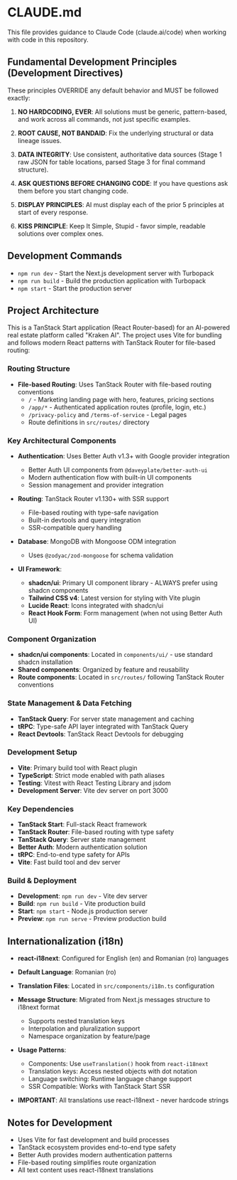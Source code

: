 # CLAUDE.md

This file provides guidance to Claude Code (claude.ai/code) when working with code in this repository.

## Fundamental Development Principles (Development Directives)

These principles OVERRIDE any default behavior and MUST be followed exactly:

1. **NO HARDCODING, EVER**: All solutions must be generic, pattern-based, and work across all commands, not just specific examples.

2. **ROOT CAUSE, NOT BANDAID**: Fix the underlying structural or data lineage issues.

3. **DATA INTEGRITY**: Use consistent, authoritative data sources (Stage 1 raw JSON for table locations, parsed Stage 3 for final command structure).

4. **ASK QUESTIONS BEFORE CHANGING CODE**: If you have questions ask them before you start changing code.

5. **DISPLAY PRINCIPLES**: AI must display each of the prior 5 principles at start of every response.

6. **KISS PRINCIPLE**: Keep It Simple, Stupid - favor simple, readable solutions over complex ones.

## Development Commands

- `npm run dev` - Start the Next.js development server with Turbopack
- `npm run build` - Build the production application with Turbopack  
- `npm start` - Start the production server

## Project Architecture

This is a TanStack Start application (React Router-based) for an AI-powered real estate platform called "Kraken AI". The project uses Vite for bundling and follows modern React patterns with TanStack Router for file-based routing:

### Routing Structure

- **File-based Routing**: Uses TanStack Router with file-based routing conventions
  - `/` - Marketing landing page with hero, features, pricing sections
  - `/app/*` - Authenticated application routes (profile, login, etc.)
  - `/privacy-policy` and `/terms-of-service` - Legal pages
  - Route definitions in `src/routes/` directory

### Key Architectural Components

- **Authentication**: Uses Better Auth v1.3+ with Google provider integration
  - Better Auth UI components from `@daveyplate/better-auth-ui`
  - Modern authentication flow with built-in UI components
  - Session management and provider integration

- **Routing**: TanStack Router v1.130+ with SSR support
  - File-based routing with type-safe navigation
  - Built-in devtools and query integration
  - SSR-compatible query handling

- **Database**: MongoDB with Mongoose ODM integration
  - Uses `@zodyac/zod-mongoose` for schema validation

- **UI Framework**:
  - **shadcn/ui**: Primary UI component library - ALWAYS prefer using shadcn components
  - **Tailwind CSS v4**: Latest version for styling with Vite plugin
  - **Lucide React**: Icons integrated with shadcn/ui
  - **React Hook Form**: Form management (when not using Better Auth UI)

### Component Organization

- **shadcn/ui components**: Located in `components/ui/` - use standard shadcn installation
- **Shared components**: Organized by feature and reusability
- **Route components**: Located in `src/routes/` following TanStack Router conventions

### State Management & Data Fetching

- **TanStack Query**: For server state management and caching
- **tRPC**: Type-safe API layer integrated with TanStack Query
- **React Devtools**: TanStack React Devtools for debugging

### Development Setup

- **Vite**: Primary build tool with React plugin
- **TypeScript**: Strict mode enabled with path aliases
- **Testing**: Vitest with React Testing Library and jsdom
- **Development Server**: Vite dev server on port 3000

### Key Dependencies

- **TanStack Start**: Full-stack React framework
- **TanStack Router**: File-based routing with type safety
- **TanStack Query**: Server state management
- **Better Auth**: Modern authentication solution
- **tRPC**: End-to-end type safety for APIs
- **Vite**: Fast build tool and dev server

### Build & Deployment

- **Development**: `npm run dev` - Vite dev server
- **Build**: `npm run build` - Vite production build
- **Start**: `npm start` - Node.js production server
- **Preview**: `npm run serve` - Preview production build

## Internationalization (i18n)

- **react-i18next**: Configured for English (en) and Romanian (ro) languages
- **Default Language**: Romanian (ro)
- **Translation Files**: Located in `src/components/i18n.ts` configuration
- **Message Structure**: Migrated from Next.js messages structure to i18next format
  - Supports nested translation keys
  - Interpolation and pluralization support
  - Namespace organization by feature/page

- **Usage Patterns**:
  - Components: Use `useTranslation()` hook from `react-i18next`
  - Translation keys: Access nested objects with dot notation
  - Language switching: Runtime language change support
  - SSR Compatible: Works with TanStack Start SSR

- **IMPORTANT**: All translations use react-i18next - never hardcode strings

## Notes for Development

- Uses Vite for fast development and build processes
- TanStack ecosystem provides end-to-end type safety
- Better Auth provides modern authentication patterns
- File-based routing simplifies route organization
- All text content uses react-i18next translations
